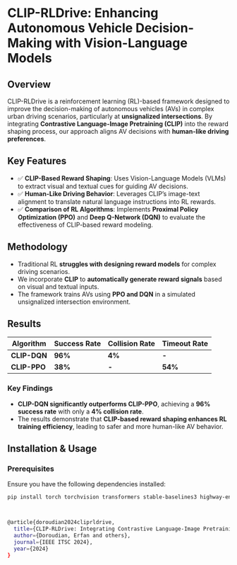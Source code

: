 # CLIP-RLDrive: Enhancing Autonomous Vehicle Decision-Making with Vision-Language Models  

## Overview  
CLIP-RLDrive is a reinforcement learning (RL)-based framework designed to improve the decision-making of autonomous vehicles (AVs) in complex urban driving scenarios, particularly at **unsignalized intersections**. By integrating **Contrastive Language-Image Pretraining (CLIP)** into the reward shaping process, our approach aligns AV decisions with **human-like driving preferences**.  

## Key Features  
- ✅ **CLIP-Based Reward Shaping**: Uses Vision-Language Models (VLMs) to extract visual and textual cues for guiding AV decisions.  
- ✅ **Human-Like Driving Behavior**: Leverages CLIP’s image-text alignment to translate natural language instructions into RL rewards.  
- ✅ **Comparison of RL Algorithms**: Implements **Proximal Policy Optimization (PPO)** and **Deep Q-Network (DQN)** to evaluate the effectiveness of CLIP-based reward modeling.  

## Methodology  
- Traditional RL **struggles with designing reward models** for complex driving scenarios.  
- We incorporate **CLIP** to **automatically generate reward signals** based on visual and textual inputs.  
- The framework trains AVs using **PPO and DQN** in a simulated unsignalized intersection environment.  

## Results  
| Algorithm   | Success Rate | Collision Rate | Timeout Rate |  
|------------|-------------|---------------|--------------|  
| **CLIP-DQN** | **96%** | **4%** | **-** |  
| **CLIP-PPO** | **38%** | **-** | **54%** |  

### Key Findings  
- **CLIP-DQN significantly outperforms CLIP-PPO**, achieving a **96% success rate** with only a **4% collision rate**.  
- The results demonstrate that **CLIP-based reward shaping enhances RL training efficiency**, leading to safer and more human-like AV behavior.  

## Installation & Usage  
### Prerequisites  
Ensure you have the following dependencies installed:  
```bash
pip install torch torchvision transformers stable-baselines3 highway-env



@article{doroudian2024cliprldrive,
  title={CLIP-RLDrive: Integrating Contrastive Language-Image Pretraining for Autonomous Vehicle Decision-Making at Unsignalized Intersections},
  author={Doroudian, Erfan and others},
  journal={IEEE ITSC 2024},
  year={2024}
}
